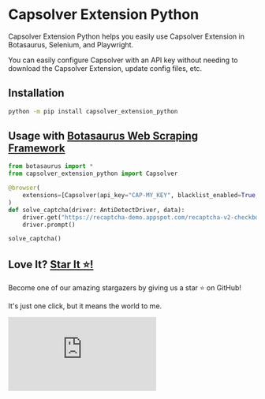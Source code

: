# Capsolver Extension Python

Capsolver Extension Python helps you easily use Capsolver Extension in Botasaurus, Selenium, and Playwright.

You can easily configure Capsolver with an API key without needing to download the Capsolver Extension, update config files, etc.


## Installation

```bash 
python -m pip install capsolver_extension_python
```

## Usage with [Botasaurus Web Scraping Framework](https://github.com/omkarcloud/botasaurus)

```python
from botasaurus import *
from capsolver_extension_python import Capsolver

@browser(
    extensions=[Capsolver(api_key="CAP-MY_KEY", blacklist_enabled=True, blacklist_urls=["https://www.site1.com/", "https://www.site2.com/", "https://www.site3.com/"])], # TODO: Replace with your own CapSolver Key
)  
def solve_captcha(driver: AntiDetectDriver, data):
    driver.get("https://recaptcha-demo.appspot.com/recaptcha-v2-checkbox.php")
    driver.prompt()

solve_captcha()
```

## Love It? [Star It ⭐!](https://github.com/omkarcloud/capsolver-extension-python)

Become one of our amazing stargazers by giving us a star ⭐ on GitHub!

It's just one click, but it means the world to me.

[![Stargazers for @omkarcloud/capsolver-extension-python](https://bytecrank.com/nastyox/reporoster/php/stargazersSVG.php?user=omkarcloud&repo=capsolver-extension-python)](https://github.com/omkarcloud/capsolver-extension-python/stargazers)
